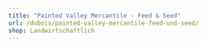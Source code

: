 ```yaml
---
title: "Painted Valley Mercantile - Feed & Seed"
url: /dubois/painted-valley-mercantile-feed-und-seed/
shop: Landwirtschaftlich
---
```

